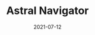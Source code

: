 ---
title: Astral Navigator
parent: Sleep Debtor
description: Acyrlic and paint marker on wood, for the show Sleep Debtor
date: 2021-07-12
tags: [ 'painting', 'bugs', 'sleep debtor' ]
imageName: sb_194831.jpg
hasImage: True
public: True
---
